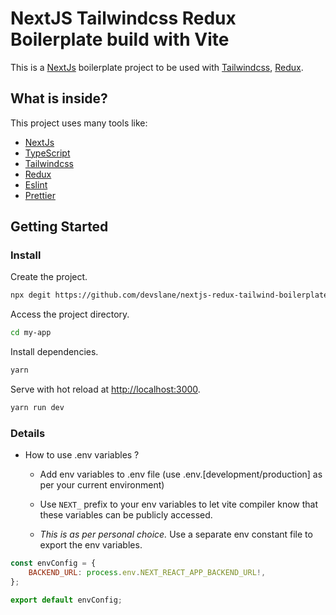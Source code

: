 # NextJS Tailwindcss Redux Boilerplate build with Vite

This is a [NextJs](https://nextjs.org/) boilerplate project to be used with [Tailwindcss](https://tailwindcss.com), [Redux](https://redux.js.org/).

## What is inside?

This project uses many tools like:

- [NextJs](https://nextjs.org/)
- [TypeScript](https://www.typescriptlang.org)
- [Tailwindcss](https://tailwindcss.com)
- [Redux](https://redux.js.org/)
- [Eslint](https://eslint.org)
- [Prettier](https://prettier.io)

## Getting Started

### Install

Create the project.

```bash
npx degit https://github.com/devslane/nextjs-redux-tailwind-boilerplate my-app
```

Access the project directory.

```bash
cd my-app
```

Install dependencies.

```bash
yarn
```

Serve with hot reload at <http://localhost:3000>.

```bash
yarn run dev
```

### Details

- How to use .env variables ?

  - Add env variables to .env file (use .env.[development/production] as per your current environment)

  - Use `NEXT_` prefix to your env variables to let vite compiler know that these variables can be publicly accessed.

  - _This is as per personal choice._ Use a separate env constant file to export the env variables.

```js
const envConfig = {
    BACKEND_URL: process.env.NEXT_REACT_APP_BACKEND_URL!,
};

export default envConfig;
```
